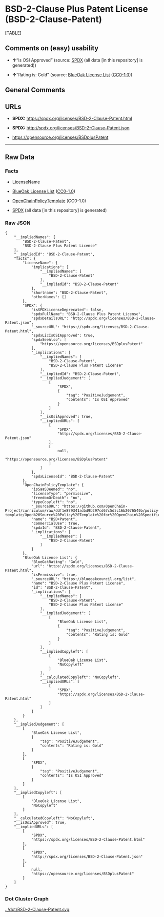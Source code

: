 BSD-2-Clause Plus Patent License (BSD-2-Clause-Patent)
======================================================

[TABLE]

Comments on (easy) usability
----------------------------

-   **↑**“Is OSI Approved” (source:
    [SPDX](https://spdx.org/licenses/BSD-2-Clause-Patent.html "SPDX")
    (all data \[in this repository\] is generated))

-   **↑**“Rating is: Gold” (source: [BlueOak License
    List](https://blueoakcouncil.org/list "BlueOak License List")
    ([CC0-1.0](https://raw.githubusercontent.com/blueoakcouncil/blue-oak-list-npm-package/master/LICENSE "CC0-1.0")))

General Comments
----------------

URLs
----

-   **SPDX:** https://spdx.org/licenses/BSD-2-Clause-Patent.html

-   **SPDX:** http://spdx.org/licenses/BSD-2-Clause-Patent.json

-   https://opensource.org/licenses/BSDplusPatent

------------------------------------------------------------------------

Raw Data
--------

### Facts

-   LicenseName

-   [BlueOak License
    List](https://blueoakcouncil.org/list "BlueOak License List")
    ([CC0-1.0](https://raw.githubusercontent.com/blueoakcouncil/blue-oak-list-npm-package/master/LICENSE "CC0-1.0"))

-   [OpenChainPolicyTemplate](https://github.com/OpenChain-Project/curriculum/raw/ddf1e879341adbd9b297cd67c5d5c16b2076540b/policy-template/Open%20Source%20Policy%20Template%20for%20OpenChain%20Specification%201.2.ods "OpenChainPolicyTemplate")
    (CC0-1.0)

-   [SPDX](https://spdx.org/licenses/BSD-2-Clause-Patent.html "SPDX")
    (all data \[in this repository\] is generated)

### Raw JSON

    {
        "__impliedNames": [
            "BSD-2-Clause-Patent",
            "BSD-2-Clause Plus Patent License"
        ],
        "__impliedId": "BSD-2-Clause-Patent",
        "facts": {
            "LicenseName": {
                "implications": {
                    "__impliedNames": [
                        "BSD-2-Clause-Patent"
                    ],
                    "__impliedId": "BSD-2-Clause-Patent"
                },
                "shortname": "BSD-2-Clause-Patent",
                "otherNames": []
            },
            "SPDX": {
                "isSPDXLicenseDeprecated": false,
                "spdxFullName": "BSD-2-Clause Plus Patent License",
                "spdxDetailsURL": "http://spdx.org/licenses/BSD-2-Clause-Patent.json",
                "_sourceURL": "https://spdx.org/licenses/BSD-2-Clause-Patent.html",
                "spdxLicIsOSIApproved": true,
                "spdxSeeAlso": [
                    "https://opensource.org/licenses/BSDplusPatent"
                ],
                "_implications": {
                    "__impliedNames": [
                        "BSD-2-Clause-Patent",
                        "BSD-2-Clause Plus Patent License"
                    ],
                    "__impliedId": "BSD-2-Clause-Patent",
                    "__impliedJudgement": [
                        [
                            "SPDX",
                            {
                                "tag": "PositiveJudgement",
                                "contents": "Is OSI Approved"
                            }
                        ]
                    ],
                    "__isOsiApproved": true,
                    "__impliedURLs": [
                        [
                            "SPDX",
                            "http://spdx.org/licenses/BSD-2-Clause-Patent.json"
                        ],
                        [
                            null,
                            "https://opensource.org/licenses/BSDplusPatent"
                        ]
                    ]
                },
                "spdxLicenseId": "BSD-2-Clause-Patent"
            },
            "OpenChainPolicyTemplate": {
                "isSaaSDeemed": "no",
                "licenseType": "permissive",
                "freedomOrDeath": "no",
                "typeCopyleft": "no",
                "_sourceURL": "https://github.com/OpenChain-Project/curriculum/raw/ddf1e879341adbd9b297cd67c5d5c16b2076540b/policy-template/Open%20Source%20Policy%20Template%20for%20OpenChain%20Specification%201.2.ods",
                "name": "BSD+Patent",
                "commercialUse": true,
                "spdxId": "BSD-2-Clause-Patent",
                "_implications": {
                    "__impliedNames": [
                        "BSD-2-Clause-Patent"
                    ]
                }
            },
            "BlueOak License List": {
                "BlueOakRating": "Gold",
                "url": "https://spdx.org/licenses/BSD-2-Clause-Patent.html",
                "isPermissive": true,
                "_sourceURL": "https://blueoakcouncil.org/list",
                "name": "BSD-2-Clause Plus Patent License",
                "id": "BSD-2-Clause-Patent",
                "_implications": {
                    "__impliedNames": [
                        "BSD-2-Clause-Patent",
                        "BSD-2-Clause Plus Patent License"
                    ],
                    "__impliedJudgement": [
                        [
                            "BlueOak License List",
                            {
                                "tag": "PositiveJudgement",
                                "contents": "Rating is: Gold"
                            }
                        ]
                    ],
                    "__impliedCopyleft": [
                        [
                            "BlueOak License List",
                            "NoCopyleft"
                        ]
                    ],
                    "__calculatedCopyleft": "NoCopyleft",
                    "__impliedURLs": [
                        [
                            "SPDX",
                            "https://spdx.org/licenses/BSD-2-Clause-Patent.html"
                        ]
                    ]
                }
            }
        },
        "__impliedJudgement": [
            [
                "BlueOak License List",
                {
                    "tag": "PositiveJudgement",
                    "contents": "Rating is: Gold"
                }
            ],
            [
                "SPDX",
                {
                    "tag": "PositiveJudgement",
                    "contents": "Is OSI Approved"
                }
            ]
        ],
        "__impliedCopyleft": [
            [
                "BlueOak License List",
                "NoCopyleft"
            ]
        ],
        "__calculatedCopyleft": "NoCopyleft",
        "__isOsiApproved": true,
        "__impliedURLs": [
            [
                "SPDX",
                "https://spdx.org/licenses/BSD-2-Clause-Patent.html"
            ],
            [
                "SPDX",
                "http://spdx.org/licenses/BSD-2-Clause-Patent.json"
            ],
            [
                null,
                "https://opensource.org/licenses/BSDplusPatent"
            ]
        ]
    }

### Dot Cluster Graph

[../dot/BSD-2-Clause-Patent.svg](../dot/BSD-2-Clause-Patent.svg "../dot/BSD-2-Clause-Patent.svg")
